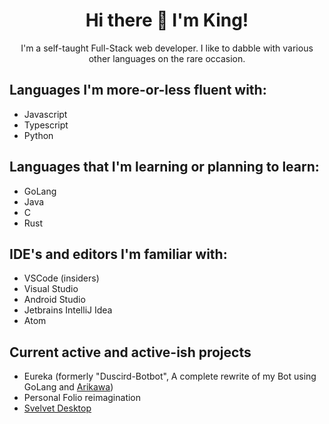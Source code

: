 <h1 align="center"> Hi there 👋 I'm King! </h1>

<p align="center">
I'm a self-taught Full-Stack web developer.
I like to dabble with various other languages on the rare occasion.
</p>

## Languages I'm more-or-less fluent with:
- Javascript
- Typescript
- Python

## Languages that I'm learning or planning to learn:
- GoLang
- Java 
- C
- Rust

## IDE's and editors I'm familiar with:
- VSCode (insiders)
- Visual Studio
- Android Studio
- Jetbrains IntelliJ Idea
- Atom

## Current active and active-ish projects
- Eureka (formerly "Duscird-Botbot", A complete rewrite of my Bot using GoLang and [Arikawa](https://github.com/diamondburned/arikawa))
- Personal Folio reimagination
- [Svelvet Desktop](https://github.com/Svelvet)
